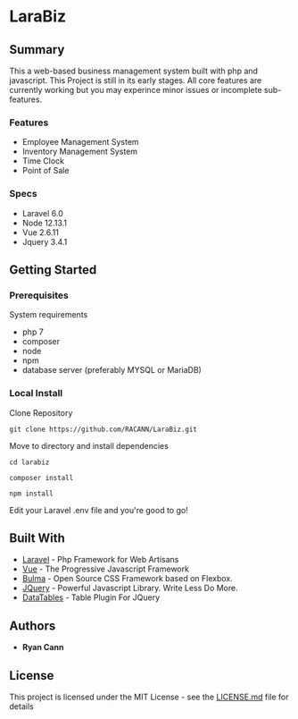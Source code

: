 # LaraBiz

## Summary

This a web-based business management system built with php and javascript. This Project is still in its early stages. All core features are currently working but you may experince minor issues or incomplete sub-features.

### Features

* Employee Management System
* Inventory Management System
* Time Clock
* Point of Sale

### Specs

* Laravel 6.0
* Node 12.13.1
* Vue 2.6.11
* Jquery 3.4.1

## Getting Started

### Prerequisites

System requirements

* php 7
* composer
* node
* npm
* database server (preferably MYSQL or MariaDB)

### Local Install

Clone Repository

```
git clone https://github.com/RACANN/LaraBiz.git
```

Move to directory and install dependencies

```
cd larabiz
```
```
composer install
```
```
npm install
```

Edit your Laravel .env file and you're good to go!


## Built With

* [Laravel](https://laravel.com/) - Php Framework for Web Artisans  
* [Vue](https://vuejs.org/) - The Progressive Javascript Framework
* [Bulma](https://bulma.io/) - Open Source CSS Framework based on Flexbox.
* [JQuery](https://jquery.com/) - Powerful Javascript Library. Write Less Do More.
* [DataTables](https://datatables.net/) - Table Plugin For JQuery

## Authors

* **Ryan Cann** 

## License

This project is licensed under the MIT License - see the [LICENSE.md](LICENSE.md) file for details
